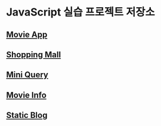 # JavaScript 실습 프로젝트 저장소

## [Movie App](https://github.com/donghun-k/front-end-javascript/tree/main/movie-app)
## [Shopping Mall](https://github.com/donghun-k/front-end-javascript/tree/main/shopping-mall)
## [Mini Query](https://github.com/donghun-k/front-end-javascript/tree/main/mini-query)
## [Movie Info](https://github.com/donghun-k/front-end-javascript/tree/main/movie-info)
## [Static Blog](https://github.com/donghun-k/front-end-javascript/tree/main/static-blog)